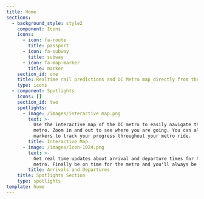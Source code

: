 ```yaml
---
title: Home
sections:
  - background_style: style2
    component: Icons
    icons:
      - icon: fa-route
        title: passport
      - icon: fa-subway
        title: subway
      - icon: fa-map-marker
        title: marker
    section_id: one
    title: Realtime rail predictions and DC Metro map directly from the app
    type: icons
  - component: Spotlights
    icons: []
    section_id: two
    spotlights:
      - image: /images/interactive map.png
        text: >-
          Use the interactive map of the DC metro to easily navigate through the
          metro. Zoom in and out to see where you are going. You can also place
          markers to track your progress throughout your metro ride.
        title: Interactive Map
      - image: /images/Icon-1024.png
        text: >-
          Get real time updates about arrival and departure times for the DC
          metro. Finally be on time for the metro and you'll always be on time!
        title: Arrivals and Departures
    title: Spotlights Section
    type: spotlights
template: home
---
```


